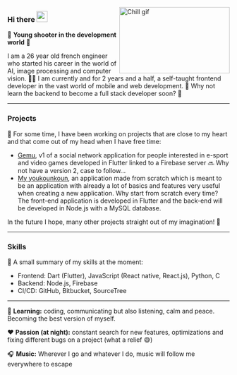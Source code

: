 <img 
    src="https://gifdb.com/images/file/lofi-rooftop-study-night-chill-lqcvkej9ymld5zbv.gif"
    alt="Chill gif"
    align="right"
    height="150px"
    width="250px" />

### Hi there <img src="https://media.giphy.com/media/hvRJCLFzcasrR4ia7z/giphy.gif" width="25px">

🌱 **Young shooter in the development world** 🌱

I am a 26 year old french engineer who started his career in the world of AI, image processing and computer vision. 👨‍🎓
I am currently and for 2 years and a half, a self-taught frontend developer in the vast world of mobile and web development. 📱
Why not learn the backend to become a full stack developer soon? 🧠

---

### Projects

🔭 For some time, I have been working on projects that are close to my heart and that come out of my head when I have free time:
- [Gemu](https://github.com/Gemu-Inc/Gemu_ui), v1 of a social network application for people interested in e-sport and video games developed in Flutter linked to a Firebase server 🔜 Why not have a version 2, case to follow...
- [My youkounkoun](https://github.com/JurojinKun/my_youkounkoun_front), an application made from scratch which is meant to be an application with already a lot of basics and features very useful when creating a new application. Why start from scratch every time? The front-end application is developed in Flutter and the back-end will be developed in Node.js with a MySQL database.

In the future I hope, many other projects straight out of my imagination! 🤔

---

### Skills

💭 A small summary of my skills at the moment:
- Frontend: Dart (Flutter), JavaScript (React native, React.js), Python, C
- Backend: Node.js, Firebase
- CI/CD: GitHub, Bitbucket, SourceTree

---

💼 **Learning:** coding, communicating but also listening, calm and peace. Becoming the best version of myself.

❤️ **Passion (at night):** constant search for new features, optimizations and fixing different bugs on a project (what a relief 😅)

🎧 **Music:** Wherever I go and whatever I do, music will follow me everywhere to escape
